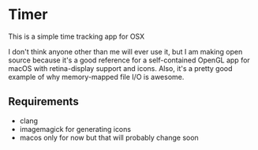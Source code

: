 # Timer

This is a simple time tracking app for OSX

I don't think anyone other than me will ever use it, but I am making open source because it's a good reference for a self-contained OpenGL app for macOS with retina-display support and icons. Also, it's a pretty good example of why memory-mapped file I/O is awesome.

## Requirements

- clang
- imagemagick for generating icons
- macos only for now but that will probably change soon
